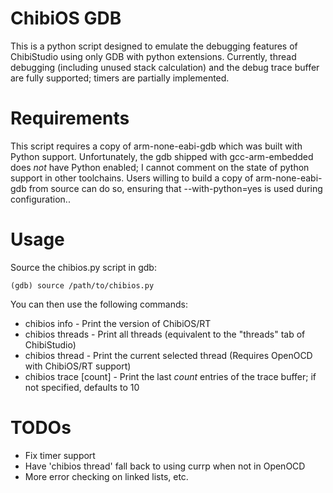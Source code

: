# ChibiOS GDB

This is a python script designed to emulate the debugging features of
ChibiStudio using only GDB with python extensions. Currently, thread
debugging (including unused stack calculation) and the debug trace buffer
are fully supported; timers are partially implemented.


# Requirements

This script requires a copy of arm-none-eabi-gdb which was built with
Python support. Unfortunately, the gdb shipped with gcc-arm-embedded does
*not* have Python enabled; I cannot comment on the state of python support
in other toolchains. Users willing to build a copy of arm-none-eabi-gdb
from source can do so, ensuring that --with-python=yes is used during
configuration..


# Usage

Source the chibios.py script in gdb:

```
(gdb) source /path/to/chibios.py
```

You can then use the following commands:

* chibios info - Print the version of ChibiOS/RT
* chibios threads - Print all threads (equivalent to the "threads" tab of
ChibiStudio)
* chibios thread - Print the current selected thread (Requires OpenOCD with
ChibiOS/RT support)
* chibios trace [count] - Print the last *count* entries of the trace
buffer; if not specified, defaults to 10

# TODOs

* Fix timer support
* Have 'chibios thread' fall back to using currp when not in OpenOCD
* More error checking on linked lists, etc.
